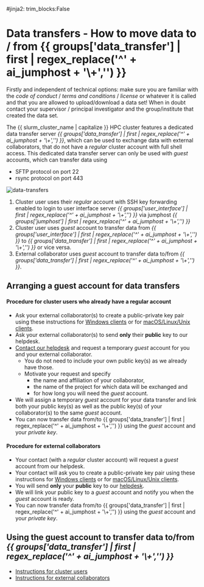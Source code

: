 #jinja2: trim_blocks:False
# Data transfers - How to move data to / from {{ groups['data_transfer'] | first | regex_replace('^' + ai_jumphost + '\\+','') }}

Firstly and independent of technical options: make sure you are familiar with the _code of conduct_ / _terms and conditions_ / _license_ or whatever it is called and that you are allowed to upload/download a data set!
When in doubt contact your supervisor / principal investigator and the group/institute that created the data set.

The {{ slurm_cluster_name | capitalize }} HPC cluster features a dedicated data transfer server _{{ groups['data_transfer'] | first | regex_replace('^' + ai_jumphost + '\\+','') }}_,
which can be used to exchange data with external collaborators,
that do not have a _regular_ cluster account with full shell access.
This dedicated data transfer server can only be used with _guest_ accounts, which can transfer data using

 * SFTP protocol on port 22
 * rsync protocol on port 443

![data-transfers](img/dedicated-dt-server.svg)

 1. Cluster user uses their _regular_ account with SSH key forwarding enabled to login
    to user interface server _{{ groups['user_interface'] | first | regex_replace('^' + ai_jumphost + '\\+','') }}_
    via jumphost _{{ groups['jumphost'] | first | regex_replace('^' + ai_jumphost + '\\+','') }}_
 2. Cluster user uses _guest_ account to transfer data from _{{ groups['user_interface'] | first | regex_replace('^' + ai_jumphost + '\\+','') }}_
    to _{{ groups['data_transfer'] | first | regex_replace('^' + ai_jumphost + '\\+','') }}_ or vice versa.
 3. External collaborator uses _guest_ account to transfer data to/from
    _{{ groups['data_transfer'] | first | regex_replace('^' + ai_jumphost + '\\+','') }}_.

## Arranging a guest account for data transfers

#### Procedure for cluster users who already have a regular account

 * Ask your external collaborator(s) to create a public-private key pair using these instructions
   for [Windows clients](../generate-key-pair-mobaxterm/) or for [macOS/Linux/Unix clients](../generate-key-pair-openssh/).
 * Ask your external collaborator(s) to send **only** their **public** key to our helpdesk.
 * [Contact our helpdesk](../contact/) and request a temporary _guest_ account for you and your external collaborator.
   * You do not need to include your own public key(s) as we already have those.
   * Motivate your request and specify
      * the name and affiliation of your collaborator, 
      * the name of the project for which data will be exchanged and 
      * for how long you will need the _guest_ account.
 * We will assign a temporary _guest_ account for your data transfer and link both your public key(s) as well as the public key(s) of your collaborator(s) to the same _guest_ account.
 * You can now transfer data from/to {{ groups['data_transfer'] | first | regex_replace('^' + ai_jumphost + '\\+','') }} using the _guest_ account and your _private key_.

#### Procedure for external collaborators

 * Your contact (with a _regular_ cluster account) will request a _guest_ account from our helpdesk.
 * Your contact will ask you to create a public-private key pair using these instructions
   for [Windows clients](../generate-key-pair-mobaxterm/) or for [macOS/Linux/Unix clients](../generate-key-pair-openssh/).
 * You will send **only** your **public** key to our [helpdesk](../contact/).
 * We will link your public key to a _guest_ account and notify you when the _guest_ account is ready.
 * You can now transfer data from/to {{ groups['data_transfer'] | first | regex_replace('^' + ai_jumphost + '\\+','') }} using the _guest_ account and your _private key_.

## Using the guest account to transfer data to/from _{{ groups['data_transfer'] | first | regex_replace('^' + ai_jumphost + '\\+','') }}_

 * [Instructions for cluster users](../dedicated-dt-server-cluster-users/)
 * [Instructions for external collaborators](../dedicated-dt-server-external-collaborators/)
